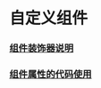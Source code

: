 # 自定义组件



### [组件装饰器说明](./decorators/readme.md)



### [组件属性的代码使用](./componentProperties/readme.md)